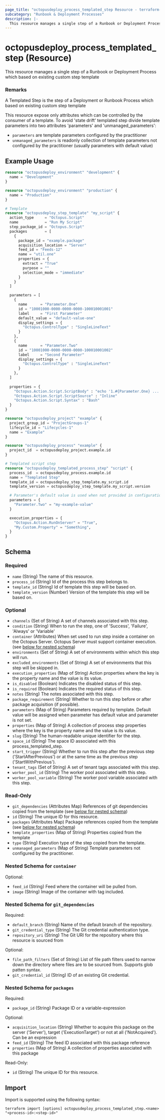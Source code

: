 ```yaml
---
page_title: "octopusdeploy_process_templated_step Resource - terraform-provider-octopusdeploy"
subcategory: "Runbook & Deployment Processes"
description: |-
  This resource manages a single step of a Runbook or Deployment Process which based on existing custom step template
---
```


# octopusdeploy_process_templated_step (Resource)

This resource manages a single step of a Runbook or Deployment Process which based on existing custom step template

### Remarks
A Templated Step is the step of a Deployment or Runbook Process which based on existing custom step template

This resource expose only attributes which can be controlled by the consumer of a template. To avoid 'state drift' templated step divide template parameters into two attributes 'parameters' and 'unmanaged_parameters':
* `parameters` are template parameters configured by the practitioner
* `unmanaged_parameters` is readonly collection of template parameters not configured by the practitioner (usually parameters with default value)

## Example Usage

```terraform
resource "octopusdeploy_environment" "development" {
  name = "Development"
}

resource "octopusdeploy_environment" "production" {
  name = "Production"
}

# Template
resource "octopusdeploy_step_template" "my_script" {
  action_type     = "Octopus.Script"
  name            = "Run My Script"
  step_package_id = "Octopus.Script"
  packages        = [
    {
      package_id = "example.package"
      acquisition_location = "Server"
      feed_id = "Feeds-12"
      name = "util.one"
      properties = {
        extract = "True"
        purpose = ""
        selection_mode = "immediate"
      }
    }
  ]

  parameters = [
    {
      name      = "Parameter.One"
      id = "10001000-0000-0000-0000-100010001001"
      label     = "First Parameter"
      default_value = "default-value-one"
      display_settings = {
        "Octopus.ControlType" : "SingleLineText"
      }
    },
    {
      name      = "Parameter.Two"
      id = "10001000-0000-0000-0000-100010001002"
      label     = "Second Parameter"
      display_settings = {
        "Octopus.ControlType" : "SingleLineText"
      }
    },
  ]
    
  properties = {
    "Octopus.Action.Script.ScriptBody" : "echo '1.#{Parameter.One} ... 2.#{Parameter.Two} ...'"
    "Octopus.Action.Script.ScriptSource" : "Inline"
    "Octopus.Action.Script.Syntax" : "Bash"
  }
}

resource "octopusdeploy_project" "example" {
  project_group_id = "ProjectGroups-1"
  lifecycle_id = "Lifecycles-1"
  name = "Example"
}

resource "octopusdeploy_process" "example" {
  project_id  = octopusdeploy_project.example.id
}

# Templated script step
resource "octopusdeploy_templated_process_step" "script" {
  process_id  = octopusdeploy_process.example.id
  name = "Templated Step"
  template_id = octopusdeploy_step_template.my_script.id
  template_version = octopusdeploy_step_template.my_script.version

  # Parameter's default value is used when not provided in configuration
  parameters = {
    "Parameter.Two" = "my-example-value"
  }

  execution_properties = {
    "Octopus.Action.RunOnServer" = "True",
    "My.Custom.Property" = "Something",
  }
}
```

<!-- schema generated by tfplugindocs -->
## Schema

### Required

- `name` (String) The name of this resource.
- `process_id` (String) Id of the process this step belongs to.
- `template_id` (String) Id of template this step will be based on.
- `template_version` (Number) Version of the template this step will be based on.

### Optional

- `channels` (Set of String) A set of channels associated with this step.
- `condition` (String) When to run the step, one of 'Success', 'Failure', 'Always' or 'Variable'
- `container` (Attributes) When set used to run step inside a container on the Octopus Server. Octopus Server must support container execution. (see [below for nested schema](#nestedatt--container))
- `environments` (Set of String) A set of environments within which this step will run.
- `excluded_environments` (Set of String) A set of environments that this step will be skipped in.
- `execution_properties` (Map of String) Action properties where the key is the property name and the value is its value.
- `is_disabled` (Boolean) Indicates the disabled status of this step.
- `is_required` (Boolean) Indicates the required status of this step.
- `notes` (String) The notes associated with this step.
- `package_requirement` (String) Whether to run this step before or after package acquisition (if possible).
- `parameters` (Map of String) Parameters required by template. Default value will be assigned when parameter has default value and parameter is not set.
- `properties` (Map of String) A collection of process step properties where the key is the property name and the value is its value.
- `slug` (String) The human-readable unique identifier for the step.
- `space_id` (String) The space ID associated with this process_templated_step.
- `start_trigger` (String) Whether to run this step after the previous step ('StartAfterPrevious') or at the same time as the previous step ('StartWithPrevious').
- `tenant_tags` (Set of String) A set of tenant tags associated with this step.
- `worker_pool_id` (String) The worker pool associated with this step.
- `worker_pool_variable` (String) The worker pool variable associated with this step.

### Read-Only

- `git_dependencies` (Attributes Map) References of git dependencies copied from the template (see [below for nested schema](#nestedatt--git_dependencies))
- `id` (String) The unique ID for this resource.
- `packages` (Attributes Map) Package references copied from the template (see [below for nested schema](#nestedatt--packages))
- `template_properties` (Map of String) Properties copied from the template
- `type` (String) Execution type of the step copied from the template.
- `unmanaged_parameters` (Map of String) Template parameters not configured by the practitioner.

<a id="nestedatt--container"></a>
### Nested Schema for `container`

Optional:

- `feed_id` (String) Feed where the container will be pulled from.
- `image` (String) Image of the container with tag included.


<a id="nestedatt--git_dependencies"></a>
### Nested Schema for `git_dependencies`

Required:

- `default_branch` (String) Name of the default branch of the repository.
- `git_credential_type` (String) The Git credential authentication type.
- `repository_uri` (String) The Git URI for the repository where this resource is sourced from

Optional:

- `file_path_filters` (Set of String) List of file path filters used to narrow down the directory where files are to be sourced from. Supports glob patten syntax.
- `git_credential_id` (String) ID of an existing Git credential.


<a id="nestedatt--packages"></a>
### Nested Schema for `packages`

Required:

- `package_id` (String) Package ID or a variable-expression

Optional:

- `acquisition_location` (String) Whether to acquire this package on the server ('Server'), target ('ExecutionTarget') or not at all ('NotAcquired'). Can be an expression
- `feed_id` (String) The feed ID associated with this package reference
- `properties` (Map of String) A collection of properties associated with this package

Read-Only:

- `id` (String) The unique ID for this resource.

## Import

Import is supported using the following syntax:

```shell
terraform import [options] octopusdeploy_process_templated_step.<name> "<process-id>:<step-id>"
```
